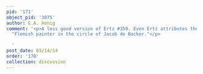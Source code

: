 ```yaml
---
pid: '171'
object_pid: '3075'
author: E.A. Honig
comment: '<p>A less good version of Ertz #359. Even Ertz attributes the figures to
  "Flemish painter in the circle of Jacob de Backer."</p>

  '
post_date: 03/14/14
order: '170'
collection: discussion
---
```


